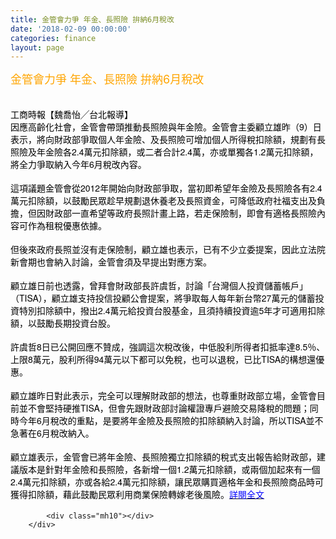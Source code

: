 ```yaml
---
title: 金管會力爭 年金、長照險 拚納6月稅改
date: '2018-02-09 00:00:00'
categories: finance
layout: page
---
```


<div class="text">
			<div>
	<span style="color:#ffa500;"><span style="font-size:18px;">金管會力爭 年金、長照險 拚納6月稅改</span></span></div>
<div>
	&nbsp;</div>
<div>
	&nbsp;</div>
<div>
	<span style="font-size:14px;"><span style="color: rgb(0, 0, 0); font-family: &quot;Helvetica Neue&quot;, Helvetica, Arial, sans-serif;">工商時報【魏喬怡╱台北報導】</span></span></div>
<p class="canvas-atom canvas-text Mb(1.0em) Mb(0)--sm Mt(0.8em)--sm" content="因應高齡化社會，金管會帶頭推動長照險與年金險。金管會主委顧立雄昨（9）日表示，將向財政部爭取個人年金險、及長照險可增加個人所得稅扣除額，規劃有長照險及年金險各2.4萬元扣除額，或二者合計2.4萬，亦或單獨各1.2萬元扣除額，將全力爭取納入今年6月稅改內容。" data-reactid="12" style="margin: 0px 0px 1em; color: rgb(0, 0, 0); font-family: &quot;Helvetica Neue&quot;, Helvetica, Arial, sans-serif; font-size: 18px;" type="text">
	<span style="font-size:14px;">因應高齡化社會，金管會帶頭推動長照險與年金險。金管會主委顧立雄昨（9）日表示，將向財政部爭取個人年金險、及長照險可增加個人所得稅扣除額，規劃有長照險及年金險各2.4萬元扣除額，或二者合計2.4萬，亦或單獨各1.2萬元扣除額，將全力爭取納入今年6月稅改內容。</span></p>
<p class="canvas-atom canvas-text Mb(1.0em) Mb(0)--sm Mt(0.8em)--sm" content="這項議題金管會從2012年開始向財政部爭取，當初即希望年金險及長照險各有2.4萬元扣除額，以鼓勵民眾趁早規劃退休養老及長照資金，可降低政府社福支出及負擔，但因財政部一直希望等政府長照計畫上路，若走保險制，即會有適格長照險內容可作為租稅優惠依據。" data-reactid="13" style="margin: 0px 0px 1em; color: rgb(0, 0, 0); font-family: &quot;Helvetica Neue&quot;, Helvetica, Arial, sans-serif; font-size: 18px;" type="text">
	<span style="font-size:14px;">這項議題金管會從2012年開始向財政部爭取，當初即希望年金險及長照險各有2.4萬元扣除額，以鼓勵民眾趁早規劃退休養老及長照資金，可降低政府社福支出及負擔，但因財政部一直希望等政府長照計畫上路，若走保險制，即會有適格長照險內容可作為租稅優惠依據。</span></p>
<p class="canvas-atom canvas-text Mb(1.0em) Mb(0)--sm Mt(0.8em)--sm" content="但後來政府長照並沒有走保險制，顧立雄也表示，已有不少立委提案，因此立法院新會期也會納入討論，金管會須及早提出對應方案。" data-reactid="14" style="margin: 0px 0px 1em; color: rgb(0, 0, 0); font-family: &quot;Helvetica Neue&quot;, Helvetica, Arial, sans-serif; font-size: 18px;" type="text">
	<span style="font-size:14px;">但後來政府長照並沒有走保險制，顧立雄也表示，已有不少立委提案，因此立法院新會期也會納入討論，金管會須及早提出對應方案。</span></p>
<p class="canvas-atom canvas-text Mb(1.0em) Mb(0)--sm Mt(0.8em)--sm" content="顧立雄日前也透露，曾拜會財政部長許虞哲，討論「台灣個人投資儲蓄帳戶」（TISA），顧立雄支持投信投顧公會提案，將爭取每人每年新台幣27萬元的儲蓄投資特別扣除額中，撥出2.4萬元給投資台股基金，且須持續投資逾5年才可適用扣除額，以鼓勵長期投資台股。" data-reactid="15" style="margin: 0px 0px 1em; color: rgb(0, 0, 0); font-family: &quot;Helvetica Neue&quot;, Helvetica, Arial, sans-serif; font-size: 18px;" type="text">
	<span style="font-size:14px;">顧立雄日前也透露，曾拜會財政部長許虞哲，討論「台灣個人投資儲蓄帳戶」（TISA），顧立雄支持投信投顧公會提案，將爭取每人每年新台幣27萬元的儲蓄投資特別扣除額中，撥出2.4萬元給投資台股基金，且須持續投資逾5年才可適用扣除額，以鼓勵長期投資台股。</span></p>
<p class="canvas-atom canvas-text Mb(1.0em) Mb(0)--sm Mt(0.8em)--sm" content="許虞哲8日已公開回應不贊成，強調這次稅改後，中低股利所得者扣抵率達8.5％、上限8萬元，股利所得94萬元以下都可以免稅，也可以退稅，已比TISA的構想還優惠。" data-reactid="16" style="margin: 0px 0px 1em; color: rgb(0, 0, 0); font-family: &quot;Helvetica Neue&quot;, Helvetica, Arial, sans-serif; font-size: 18px;" type="text">
	<span style="font-size:14px;">許虞哲8日已公開回應不贊成，強調這次稅改後，中低股利所得者扣抵率達8.5％、上限8萬元，股利所得94萬元以下都可以免稅，也可以退稅，已比TISA的構想還優惠。</span></p>
<p class="canvas-atom canvas-text Mb(1.0em) Mb(0)--sm Mt(0.8em)--sm" content="顧立雄昨日對此表示，完全可以理解財政部的想法，也尊重財政部立場，金管會目前並不會堅持硬推TISA，但會先跟財政部討論權證專戶避險交易降稅的問題；同時今年6月稅改的重點，是要將年金險及長照險的扣除額納入討論，所以TISA並不急著在6月稅改納入。" data-reactid="17" style="margin: 0px 0px 1em; color: rgb(0, 0, 0); font-family: &quot;Helvetica Neue&quot;, Helvetica, Arial, sans-serif; font-size: 18px;" type="text">
	<span style="font-size:14px;">顧立雄昨日對此表示，完全可以理解財政部的想法，也尊重財政部立場，金管會目前並不會堅持硬推TISA，但會先跟財政部討論權證專戶避險交易降稅的問題；同時今年6月稅改的重點，是要將年金險及長照險的扣除額納入討論，所以TISA並不急著在6月稅改納入。</span></p>
<p class="canvas-atom canvas-text Mb(1.0em) Mb(0)--sm Mt(0.8em)--sm" content="顧立雄表示，金管會已將年金險、長照險獨立扣除額的稅式支出報告給財政部，建議版本是針對年金險和長照險，各新增一個1.2萬元扣除額，或兩個加起來有一個2.4萬元扣除額，亦或各給2.4萬元扣除額，讓民眾購買適格年金和長照險商品時可獲得扣除額，藉此鼓勵民眾利用商業保險轉嫁老後風險。" data-reactid="18" style="margin: 0px 0px 1em; color: rgb(0, 0, 0); font-family: &quot;Helvetica Neue&quot;, Helvetica, Arial, sans-serif; font-size: 18px;" type="text">
	<span style="font-size:14px;">顧立雄表示，金管會已將年金險、長照險獨立扣除額的稅式支出報告給財政部，建議版本是針對年金險和長照險，各新增一個1.2萬元扣除額，或兩個加起來有一個2.4萬元扣除額，亦或各給2.4萬元扣除額，讓民眾購買適格年金和長照險商品時可獲得扣除額，藉此鼓勵民眾利用商業保險轉嫁老後風險。<a href="https://tw.news.yahoo.com/%E9%87%91%E7%AE%A1%E6%9C%83%E5%8A%9B%E7%88%AD-%E5%B9%B4%E9%87%91-%E9%95%B7%E7%85%A7%E9%9A%AA-%E6%8B%9A%E7%B4%8D6%E6%9C%88%E7%A8%85%E6%94%B9-215005387--finance.html"><span style="color:#0000ff;">詳閱全文</span></a></span></p>

			<div class="mh10"></div>
		</div>